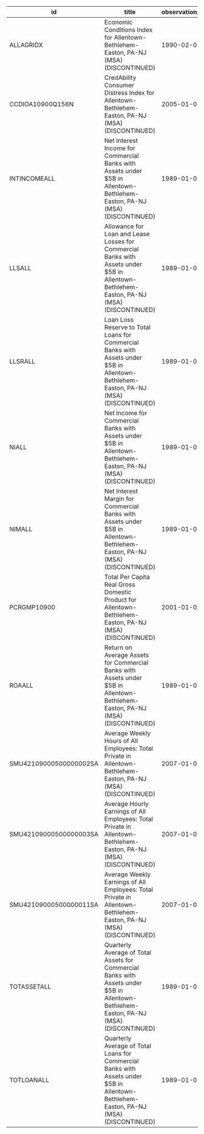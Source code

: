 | id                     | title                                                                                                                                    | observation_start   | observation_end   |
|------------------------|------------------------------------------------------------------------------------------------------------------------------------------|---------------------|-------------------|
| ALLAGRIDX              | Economic Conditions Index for Allentown-Bethlehem-Easton, PA-NJ (MSA) (DISCONTINUED)                                                     | 1990-02-01          | 2019-12-01        |
| CCDIOA10900Q156N       | CredAbility Consumer Distress Index for Allentown-Bethlehem-Easton, PA-NJ (MSA) (DISCONTINUED)                                           | 2005-01-01          | 2013-01-01        |
| INTINCOMEALL           | Net Interest Income for Commercial Banks with Assets under $5B in Allentown-Bethlehem-Easton, PA-NJ (MSA) (DISCONTINUED)                 | 1989-01-01          | 2020-07-01        |
| LLSALL                 | Allowance for Loan and Lease Losses for Commercial Banks with Assets under $5B in Allentown-Bethlehem-Easton, PA-NJ (MSA) (DISCONTINUED) | 1989-01-01          | 2020-07-01        |
| LLSRALL                | Loan Loss Reserve to Total Loans for Commercial Banks with Assets under $5B in Allentown-Bethlehem-Easton, PA-NJ (MSA) (DISCONTINUED)    | 1989-01-01          | 2020-07-01        |
| NIALL                  | Net Income for Commercial Banks with Assets under $5B in Allentown-Bethlehem-Easton, PA-NJ (MSA) (DISCONTINUED)                          | 1989-01-01          | 2020-07-01        |
| NIMALL                 | Net Interest Margin for Commercial Banks with Assets under $5B in Allentown-Bethlehem-Easton, PA-NJ (MSA) (DISCONTINUED)                 | 1989-01-01          | 2020-07-01        |
| PCRGMP10900            | Total Per Capita Real Gross Domestic Product for Allentown-Bethlehem-Easton, PA-NJ (MSA) (DISCONTINUED)                                  | 2001-01-01          | 2017-01-01        |
| ROAALL                 | Return on Average Assets for Commercial Banks with Assets under $5B in Allentown-Bethlehem-Easton, PA-NJ (MSA) (DISCONTINUED)            | 1989-01-01          | 2020-07-01        |
| SMU42109000500000002SA | Average Weekly Hours of All Employees: Total Private in Allentown-Bethlehem-Easton, PA-NJ (MSA) (DISCONTINUED)                           | 2007-01-01          | 2022-03-01        |
| SMU42109000500000003SA | Average Hourly Earnings of All Employees: Total Private in Allentown-Bethlehem-Easton, PA-NJ (MSA) (DISCONTINUED)                        | 2007-01-01          | 2022-03-01        |
| SMU42109000500000011SA | Average Weekly Earnings of All Employees: Total Private in Allentown-Bethlehem-Easton, PA-NJ (MSA) (DISCONTINUED)                        | 2007-01-01          | 2022-03-01        |
| TOTASSETALL            | Quarterly Average of Total Assets for Commercial Banks with Assets under $5B in Allentown-Bethlehem-Easton, PA-NJ (MSA) (DISCONTINUED)   | 1989-01-01          | 2020-07-01        |
| TOTLOANALL             | Quarterly Average of Total Loans for Commercial Banks with Assets under $5B in Allentown-Bethlehem-Easton, PA-NJ (MSA) (DISCONTINUED)    | 1989-01-01          | 2020-07-01        |